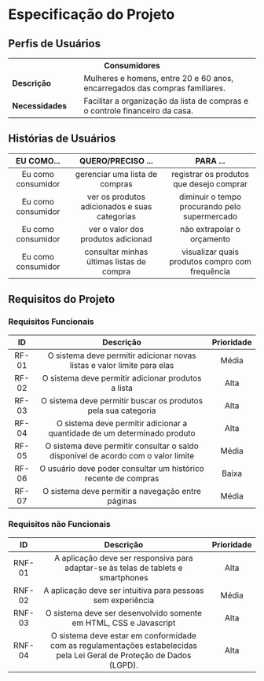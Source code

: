 # Especificação do Projeto

## Perfis de Usuários

<table>
<tbody>
<tr align=center>
<th colspan="2">Consumidores </th>
</tr>
<tr>
<td width="150px"><b>Descrição</b></td>
<td width="600px">Mulheres e homens, entre 20 e 60 anos, encarregados das compras familiares.</td>
</tr>
<tr>
<td><b>Necessidades</b></td>
<td>Facilitar a organização da lista de compras e o controle financeiro da casa.</td>
</tr>
</tbody>
</table>


## Histórias de Usuários

|EU COMO...          |           QUERO/PRECISO ...                  |             PARA ...             |
|:--------------------:|:----------------------------------------------:|:----------------------------------:|
| Eu como consumidor | gerenciar uma lista de compras               | registrar os produtos que desejo comprar                                  |
| Eu como consumidor |ver os produtos adicionados e suas categorias | diminuir o tempo procurando pelo supermercado                             |
| Eu como consumidor | ver o valor dos produtos adicionad           | não extrapolar o orçamento                                                |
| Eu como consumidor | consultar minhas últimas listas de compra    |visualizar quais produtos compro com frequência                            |

## Requisitos do Projeto

### Requisitos Funcionais

|ID       | Descrição                | Prioridade |
|:---------:|:---------------------------------:|:----:|
| RF-01   | O sistema deve permitir adicionar novas listas e valor limite para elas  | Média | 
| RF-02   | O sistema deve permitir adicionar produtos a lista                    | Alta   |
| RF-03   | O sistema deve permitir buscar os produtos pela sua categoria                 | Alta   |
| RF-04   | O sistema deve permitir adicionar a quantidade de um determinado produto                    | Alta |
| RF-05   | O sistema deve permitir consultar o saldo disponível de acordo com o valor limite                    | Média |
| RF-06   | O usuário deve poder consultar um histórico recente de compras             | Baixa   |
| RF-07   | O sistema deve permitir a navegação entre páginas             | Média  |

### Requisitos não Funcionais

|ID      | Descrição               |Prioridade |
|:---:|:---:|:---:|
| RNF-01   |  A aplicação deve ser responsiva para adaptar-se às telas de tablets e smartphones                   | Alta   | 
| RNF-02   |  A aplicação deve ser intuitiva para pessoas sem experiência             | Média   | 
| RNF-03   |  O sistema deve ser desenvolvido somente em HTML, CSS e Javascript                        |  Alta      |
| RNF-04   |  O sistema deve estar em conformidade com as regulamentações estabelecidas pela Lei Geral de Proteção de Dados (LGPD).                        |  Alta      |


